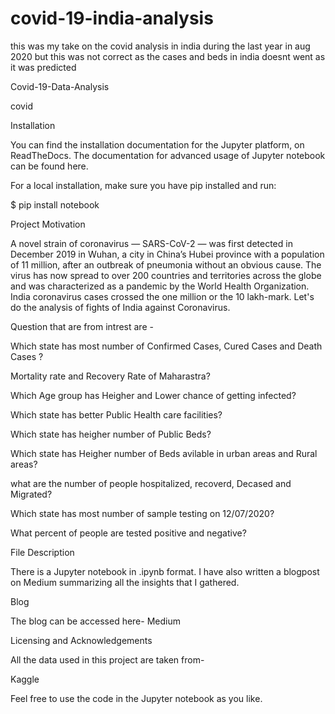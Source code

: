 # covid-19-india-analysis
this was my take on the covid analysis in india during the last year in aug 2020 but this was not correct as the cases and beds in india doesnt went as it was predicted

Covid-19-Data-Analysis

covid

Installation

You can find the installation documentation for the Jupyter platform, on ReadTheDocs. The documentation for advanced usage of Jupyter notebook can be found here.

For a local installation, make sure you have pip installed and run:

$ pip install notebook



Project Motivation

A novel strain of coronavirus — SARS-CoV-2 — was first detected in December 2019 in Wuhan, a city in China’s Hubei province with a population of 11 million, after an outbreak of pneumonia without an obvious cause. The virus has now spread to over 200 countries and territories across the globe and was characterized as a pandemic by the World Health Organization. India coronavirus cases crossed the one million or the 10 lakh-mark. Let's do the analysis of fights of India against Coronavirus.



Question that are from intrest are -

Which state has most number of Confirmed Cases, Cured Cases and Death Cases ?

Mortality rate and Recovery Rate of Maharastra?

Which Age group has Heigher and Lower chance of getting infected?

Which state has better Public Health care facilities?

Which state has heigher number of Public Beds?

Which state has Heigher number of Beds avilable in urban areas and Rural areas?

what are the number of people hospitalized, recoverd, Decased and Migrated?

Which state has most number of sample testing on 12/07/2020?

What percent of people are tested positive and negative?




File Description

There is a Jupyter notebook in .ipynb format. I have also written a blogpost on Medium summarizing all the insights that I gathered.



Blog

The blog can be accessed here- Medium


Licensing and Acknowledgements

All the data used in this project are taken from-

Kaggle

Feel free to use the code in the Jupyter notebook as you like.
